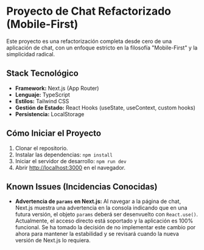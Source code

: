 # Proyecto de Chat Refactorizado (Mobile-First)

Este proyecto es una refactorización completa desde cero de una aplicación de chat, con un enfoque estricto en la filosofía "Mobile-First" y la simplicidad radical.

## Stack Tecnológico

* **Framework:** Next.js (App Router)
* **Lenguaje:** TypeScript
* **Estilos:** Tailwind CSS
* **Gestión de Estado:** React Hooks (useState, useContext, custom hooks)
* **Persistencia:** LocalStorage

## Cómo Iniciar el Proyecto

1.  Clonar el repositorio.
2.  Instalar las dependencias: `npm install`
3.  Iniciar el servidor de desarrollo: `npm run dev`
4.  Abrir [http://localhost:3000](http://localhost:3000) en el navegador.

## Known Issues (Incidencias Conocidas)

* **Advertencia de `params` en Next.js:** Al navegar a la página de chat, Next.js muestra una advertencia en la consola indicando que en una futura versión, el objeto `params` deberá ser desenvuelto con `React.use()`. Actualmente, el acceso directo está soportado y la aplicación es 100% funcional. Se ha tomado la decisión de no implementar este cambio por ahora para mantener la estabilidad y se revisará cuando la nueva versión de Next.js lo requiera.
